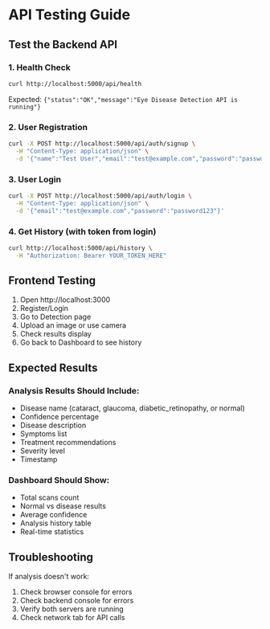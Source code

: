 # API Testing Guide

## Test the Backend API

### 1. Health Check
```bash
curl http://localhost:5000/api/health
```
Expected: `{"status":"OK","message":"Eye Disease Detection API is running"}`

### 2. User Registration
```bash
curl -X POST http://localhost:5000/api/auth/signup \
  -H "Content-Type: application/json" \
  -d '{"name":"Test User","email":"test@example.com","password":"password123"}'
```

### 3. User Login
```bash
curl -X POST http://localhost:5000/api/auth/login \
  -H "Content-Type: application/json" \
  -d '{"email":"test@example.com","password":"password123"}'
```

### 4. Get History (with token from login)
```bash
curl http://localhost:5000/api/history \
  -H "Authorization: Bearer YOUR_TOKEN_HERE"
```

## Frontend Testing

1. Open http://localhost:3000
2. Register/Login
3. Go to Detection page
4. Upload an image or use camera
5. Check results display
6. Go back to Dashboard to see history

## Expected Results

### Analysis Results Should Include:
- Disease name (cataract, glaucoma, diabetic_retinopathy, or normal)
- Confidence percentage
- Disease description
- Symptoms list
- Treatment recommendations
- Severity level
- Timestamp

### Dashboard Should Show:
- Total scans count
- Normal vs disease results
- Average confidence
- Analysis history table
- Real-time statistics

## Troubleshooting

If analysis doesn't work:
1. Check browser console for errors
2. Check backend console for errors
3. Verify both servers are running
4. Check network tab for API calls 